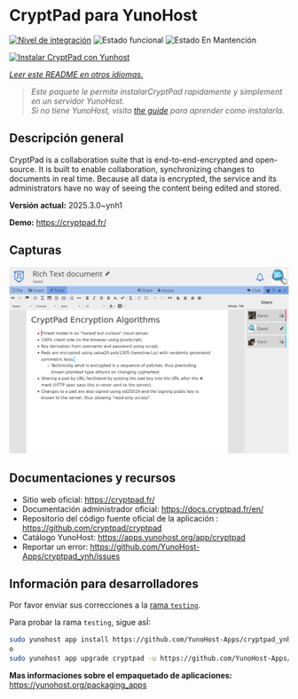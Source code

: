 <!--
Este archivo README esta generado automaticamente<https://github.com/YunoHost/apps/tree/master/tools/readme_generator>
No se debe editar a mano.
-->

# CryptPad para YunoHost

[![Nivel de integración](https://apps.yunohost.org/badge/integration/cryptpad)](https://ci-apps.yunohost.org/ci/apps/cryptpad/)
![Estado funcional](https://apps.yunohost.org/badge/state/cryptpad)
![Estado En Mantención](https://apps.yunohost.org/badge/maintained/cryptpad)

[![Instalar CryptPad con Yunhost](https://install-app.yunohost.org/install-with-yunohost.svg)](https://install-app.yunohost.org/?app=cryptpad)

*[Leer este README en otros idiomas.](./ALL_README.md)*

> *Este paquete le permite instalarCryptPad rapidamente y simplement en un servidor YunoHost.*  
> *Si no tiene YunoHost, visita [the guide](https://yunohost.org/install) para aprender como instalarla.*

## Descripción general

CryptPad is a collaboration suite that is end-to-end-encrypted and open-source. It is built to enable collaboration, synchronizing changes to documents in real time. Because all data is encrypted, the service and its administrators have no way of seeing the content being edited and stored.

**Versión actual:** 2025.3.0~ynh1

**Demo:** <https://cryptpad.fr/>

## Capturas

![Captura de CryptPad](./doc/screenshots/screenshot.png)

## Documentaciones y recursos

- Sitio web oficial: <https://cryptpad.fr/>
- Documentación administrador oficial: <https://docs.cryptpad.fr/en/>
- Repositorio del código fuente oficial de la aplicación : <https://github.com/cryptpad/cryptpad>
- Catálogo YunoHost: <https://apps.yunohost.org/app/cryptpad>
- Reportar un error: <https://github.com/YunoHost-Apps/cryptpad_ynh/issues>

## Información para desarrolladores

Por favor enviar sus correcciones a la [rama `testing`](https://github.com/YunoHost-Apps/cryptpad_ynh/tree/testing).

Para probar la rama `testing`, sigue asÍ:

```bash
sudo yunohost app install https://github.com/YunoHost-Apps/cryptpad_ynh/tree/testing --debug
o
sudo yunohost app upgrade cryptpad -u https://github.com/YunoHost-Apps/cryptpad_ynh/tree/testing --debug
```

**Mas informaciones sobre el empaquetado de aplicaciones:** <https://yunohost.org/packaging_apps>
